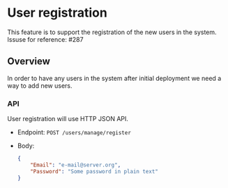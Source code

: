 # User registration

This feature is to support the registration of the new users in the system. 
Issuse for reference: #287

## Overview

In order to have any users in the system after initial deployment we need a way to add new users.

### API

User registration will use HTTP JSON API.

- Endpoint: `POST /users/manage/register`
- Body:

    ```json
    {
        "Email": "e-mail@server.org",
        "Password": "Some password in plain text"
    }
    ```
